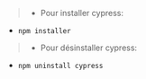 > * Pour installer cypress:
 * `npm installer`
> * Pour désinstaller cypress:
 * `npm uninstall cypress`

